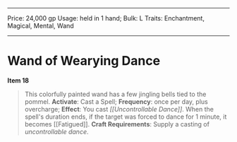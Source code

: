 
---
Price: 24,000 gp
Usage: held in 1 hand;
Bulk: L
Traits: Enchantment, Magical, Mental, Wand

---

# Wand of Wearying Dance

**Item 18**

> This colorfully painted wand has a few jingling bells tied to the pommel.
**Activate**: Cast a Spell;
**Frequency**: once per day, plus overcharge;
**Effect**: You cast *[[Uncontrollable Dance]]*. When the spell's duration ends, if the target was forced to dance for 1 minute, it becomes [[Fatigued]].
**Craft Requirements**: Supply a casting of *uncontrollable dance*.
